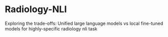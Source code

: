 # Radiology-NLI
Exploring the trade-offs: Unified large language models vs local fine-tuned models for highly-specific radiology nli task
